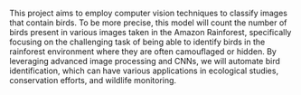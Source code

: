This project aims to employ computer vision techniques to classify images that contain birds. To be more precise, this model will count the number of birds present in various images taken in the Amazon Rainforest, specifically focusing on the challenging task of being able to identify birds in the rainforest environment where they are often camouflaged or hidden. By leveraging advanced image processing and CNNs, we will automate bird identification, which can have various applications in ecological studies, conservation efforts, and wildlife monitoring.
